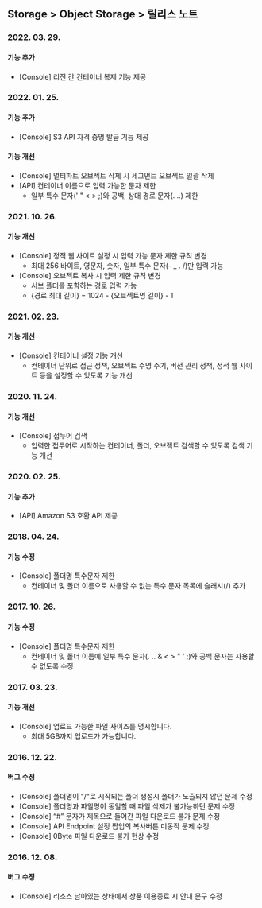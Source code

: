 ## Storage > Object Storage > 릴리스 노트

### 2022. 03. 29.
#### 기능 추가
* [Console] 리전 간 컨테이너 복제 기능 제공

### 2022. 01. 25.
#### 기능 추가
* [Console] S3 API 자격 증명 발급 기능 제공

#### 기능 개선
* [Console] 멀티파트 오브젝트 삭제 시 세그먼트 오브젝트 일괄 삭제
* [API] 컨테이너 이름으로 입력 가능한 문자 제한
    * 일부 특수 문자(' " < > ;)와 공백, 상대 경로 문자(. ..) 제한 
### 2021. 10. 26.

#### 기능 개선
* [Console] 정적 웹 사이트 설정 시 입력 가능 문자 제한 규칙 변경
    * 최대 256 바이트, 영문자, 숫자, 일부 특수 문자(- _ . /)만 입력 가능
* [Console] 오브젝트 복사 시 입력 제한 규칙 변경
    * 서브 폴더를 포함하는 경로 입력 가능
    * {경로 최대 길이} = 1024 - {오브젝트명 길이} - 1

### 2021. 02. 23.

#### 기능 개선
* [Console] 컨테이너 설정 기능 개선
    * 컨테이너 단위로 접근 정책, 오브젝트 수명 주기, 버전 관리 정책, 정적 웹 사이트 등을 설정할 수 있도록 기능 개선

### 2020. 11. 24.

#### 기능 개선
* [Console] 접두어 검색
    * 입력한 접두어로 시작하는 컨테이너, 폴더, 오브젝트 검색할 수 있도록 검색 기능 개선

### 2020. 02. 25.

#### 기능 추가
* [API] Amazon S3 호환 API 제공

### 2018. 04. 24.

#### 기능 수정
* [Console] 폴더명 특수문자 제한
    * 컨테이너 및 폴더 이름으로 사용할 수 없는 특수 문자 목록에 슬래시(/) 추가

### 2017. 10. 26.

#### 기능 수정
* [Console] 폴더명 특수문자 제한
    * 컨테이너 및 폴더 이름에 일부 특수 문자(. .. & < > " ' ;)와 공백 문자는 사용할 수 없도록 수정

### 2017. 03. 23.

#### 기능 개선

* [Console] 업로드 가능한 파일 사이즈를 명시합니다.
	* 최대 5GB까지 업로드가 가능합니다.

### 2016. 12. 22.

#### 버그 수정
* [Console] 폴더명이 "/"로 시작되는 폴더 생성시 폴더가 노출되지 않던 문제 수정
* [Console] 폴더명과 파일명이 동일할 때 파일 삭제가 불가능하던 문제 수정
* [Console] “#” 문자가 제목으로 들어간 파일 다운로드 불가 문제 수정
* [Console] API Endpoint 설정 팝업의 복사버튼 미동작 문제 수정
* [Console] 0Byte 파일 다운로드 불가 현상 수정

### 2016. 12. 08.

#### 버그 수정
* [Console] 리소스 남아있는 상태에서 상품 이용종료 시 안내 문구 수정
